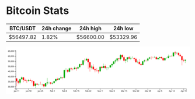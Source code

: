 # Bitcoin Stats

BTC/USDT|24h change|24h high|24h low|
|---|---|---|---|
|$56497.82|1.82%|$56600.00|$53329.96|

<img src="./chart.svg">
